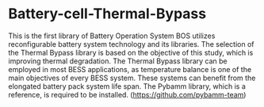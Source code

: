 # Battery-cell-Thermal-Bypass
This is the first library of Battery Operation System
BOS utilizes reconfigurable battery system technology and its libraries.
The selection of the Thermal Bypass library is based on the objective of this study, which is improving thermal degradation. The Thermal Bypass library can be employed in most BESS applications, as temperature balance is one of the main objectives of every BESS system. These systems can benefit from the elongated battery pack system life span. 
The Pybamm library, which is a reference, is required to be installed. (https://github.com/pybamm-team)

